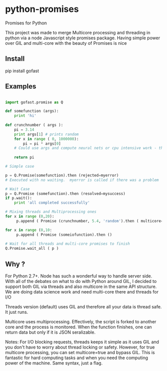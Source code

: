 # python-promises
Promises for Python

This project was made to merge Multicore processing and threading in python via a node Javascript style promises package.  Having simple power over GIL and multi-core with the beauty of Promises is nice

## Install
pip install gofast

## Examples

```python

import gofast.promise as Q

def somefunction (args):
    print 'hi'
    
def crunchnumber ( args ):
    pi = 3.14
    print args[1] # prints random
    for x in range ( 0, 1000000):
        pi = pi * args[0]
    # Could use args and compute neural nets or cpu intensive work - this was called multicore
    
    return pi

# Simple case

p = Q.Promise(somefunction).then (rejected=myerror)
# Executed with no waiting.  myerror is called if there was a problem

# Wait Case
p = Q.Promise (somefunction).then (resolved=mysuccess)
if p.wait(): 
    print 'all completed successfully'

# Mixing threads and Multiprocessing ones
for x in range (0,20):
     p.append ( Promise (crunchnumber, 5.4, 'random').then ( multicore=True, resovled=get_computation_result)

for x in range (0,10:
     p.append ( Promise (someiofunction).then ()
     
# Wait for all threads and multi-core promises to finish
Q.Promise.wait_all ( p )
 ```

## Why ?

 For Python 2.7+.  Node has such a wonderful way to handle server side.  With all of the debates
 on what to do with Python around GIL, I decided to support both GIL via threads and also multicore in the same
 API structure.  We are doing data science work and need multi-core there and threads for I/O

 Threads version (default) uses GIL and therefore all your data is thread safe.  It just runs.

 Multicore uses multiprocessing.  Effectively, the script is forked to another core and the process is monitored.
   When the function finishes, one can return data but only if it is JSON seralizable. 

 Notes: For I/O blocking requests, threads keeps it simple as it uses GIL and you don't have to worry about thread locking or safety.  However, for true multicore processing, you can set multicore=true and bypass GIL.  This is fantastic for hard computing tasks and when you need the computing power of the machine.  Same syntax, just a flag.
 
 
